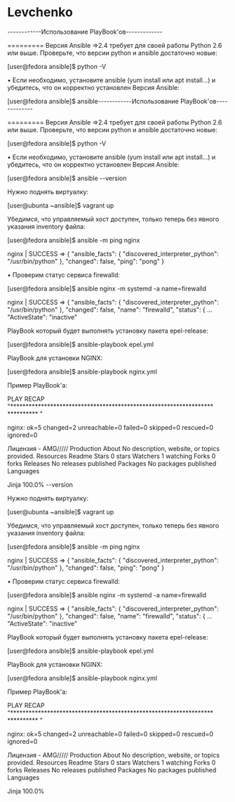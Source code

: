 # Levchenko
------------Использование PlayBook'ов-------------

========= Версия Ansible =>2.4 требует для своей работы Python 2.6 или выше. Проверьте, что версии python и ansible достаточно новые:

[user@fedora ansible]$ python -V

• Если необходимо, установите ansible (yum install или apt install...) и убедитесь, что он корректно установлен Версия Ansible:

[user@fedora ansible]$ ansible------------Использование PlayBook'ов-------------

========= Версия Ansible =>2.4 требует для своей работы Python 2.6 или выше. Проверьте, что версии python и ansible достаточно новые:

[user@fedora ansible]$ python -V

• Если необходимо, установите ansible (yum install или apt install...) и убедитесь, что он корректно установлен Версия Ansible:

[user@fedora ansible]$ ansible --version

Нужно поднять виртуалку:

[user@ubunta ~ansible]$ vagrant up

Убедимся, что управляемый хост доступен, только теперь без явного указания inventory файла:

[user@fedora ansible]$ ansible -m ping nginx

nginx | SUCCESS => { "ansible_facts": { "discovered_interpreter_python": "/usr/bin/python" }, "changed": false, "ping": "pong" }

• Проверим статус сервиса firewalld:

[user@fedora ansible]$ ansible nginx -m systemd -a name=firewalld

nginx | SUCCESS => { "ansible_facts": { "discovered_interpreter_python": "/usr/bin/python" }, "changed": false, "name": "firewalld", "status": { ... "ActiveState": "inactive"

PlayBook который будет выполнять установку пакета epel-release:

[user@fedora ansible]$ ansible-playbook epel.yml

PlayBook для установки NGINX:

[user@fedora ansible]$ ansible-playbook nginx.yml

Пример PlayBook'a:

PLAY RECAP "****************************************************************** ********** "

nginx: ok=5 changed=2 unreachable=0 failed=0 skipped=0 rescued=0 ignored=0

Лицензия - AMG///// Production
About
No description, website, or topics provided.
Resources
Readme
Stars
0 stars
Watchers
1 watching
Forks
0 forks
Releases
No releases published
Packages
No packages published
Languages

Jinja 100.0% --version

Нужно поднять виртуалку:

[user@ubunta ~ansible]$ vagrant up

Убедимся, что управляемый хост доступен, только теперь без явного указания inventory файла:

[user@fedora ansible]$ ansible -m ping nginx

nginx | SUCCESS => { "ansible_facts": { "discovered_interpreter_python": "/usr/bin/python" }, "changed": false, "ping": "pong" }

• Проверим статус сервиса firewalld:

[user@fedora ansible]$ ansible nginx -m systemd -a name=firewalld

nginx | SUCCESS => { "ansible_facts": { "discovered_interpreter_python": "/usr/bin/python" }, "changed": false, "name": "firewalld", "status": { ... "ActiveState": "inactive"

PlayBook который будет выполнять установку пакета epel-release:

[user@fedora ansible]$ ansible-playbook epel.yml

PlayBook для установки NGINX:

[user@fedora ansible]$ ansible-playbook nginx.yml

Пример PlayBook'a:

PLAY RECAP "****************************************************************** ********** "

nginx: ok=5 changed=2 unreachable=0 failed=0 skipped=0 rescued=0 ignored=0

Лицензия - AMG///// Production
About
No description, website, or topics provided.
Resources
Readme
Stars
0 stars
Watchers
1 watching
Forks
0 forks
Releases
No releases published
Packages
No packages published
Languages

Jinja 100.0%
